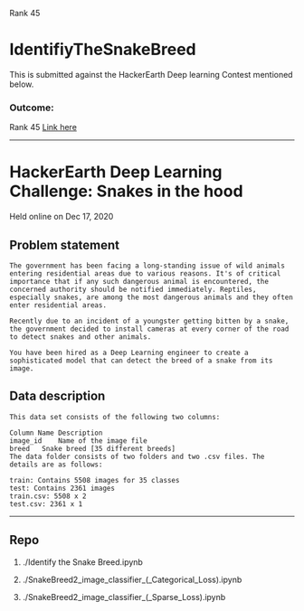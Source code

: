 

Rank 45

# IdentifiyTheSnakeBreed
This is submitted against the HackerEarth Deep learning Contest mentioned below. 

### Outcome:
Rank 45 [Link here](https://www.hackerearth.com/challenges/competitive/hackerearth-deep-learning-challenge-snake-breed-detection/leaderboard/identify-the-snake-breed-5-66d9a9f5/
) 


-----

# HackerEarth Deep Learning Challenge: Snakes in the hood
Held online on Dec 17, 2020

## Problem statement
    The government has been facing a long-standing issue of wild animals entering residential areas due to various reasons. It's of critical importance that if any such dangerous animal is encountered, the concerned authority should be notified immediately. Reptiles, especially snakes, are among the most dangerous animals and they often enter residential areas. 

    Recently due to an incident of a youngster getting bitten by a snake, the government decided to install cameras at every corner of the road to detect snakes and other animals.

    You have been hired as a Deep Learning engineer to create a sophisticated model that can detect the breed of a snake from its image.

## Data description
    This data set consists of the following two columns:

    Column Name	Description
    image_id	Name of the image file
    breed	Snake breed [35 different breeds]
    The data folder consists of two folders and two .csv files. The details are as follows:

    train: Contains 5508 images for 35 classes 
    test: Contains 2361 images
    train.csv: 5508 x 2
    test.csv: 2361 x 1

-----

## Repo
1. ./Identify the Snake Breed.ipynb

2. ./SnakeBreed2_image_classifier_(_Categorical_Loss).ipynb

3. ./SnakeBreed2_image_classifier_(_Sparse_Loss).ipynb